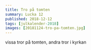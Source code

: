 ```yaml
---
title: Tro på tomten
summary: Lucka 12
published: 2018-12-12
tags: [julkalender-2018]
images: [20181124-tro-pa-tomten.jpg]
---
```


vissa tror på tomten, andra tror i kyrkan

